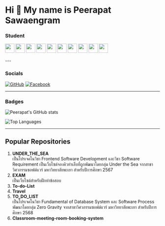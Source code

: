 # Hi 👋 My name is Peerapat Sawaengram

### Student

<p>
  <img src="https://cdn.jsdelivr.net/gh/devicons/devicon/icons/java/java-original.svg" width="30"/>
  <img src="https://cdn.jsdelivr.net/gh/devicons/devicon/icons/python/python-original.svg" width="30"/>
  <img src="https://cdn.jsdelivr.net/gh/devicons/devicon/icons/javascript/javascript-original.svg" width="30"/>
  <img src="https://cdn.jsdelivr.net/gh/devicons/devicon/icons/nodejs/nodejs-original.svg" width="30"/>
  <img src="https://cdn.jsdelivr.net/gh/devicons/devicon/icons/html5/html5-original.svg" width="30"/>
  <img src="https://cdn.jsdelivr.net/gh/devicons/devicon/icons/css3/css3-original.svg" width="30"/>
  <img src="https://cdn.jsdelivr.net/gh/devicons/devicon/icons/figma/figma-original.svg" width="30"/>
  <img src="https://cdn.jsdelivr.net/gh/devicons/devicon/icons/react/react-original.svg" width="30"/>
  <img src="https://cdn.jsdelivr.net/gh/devicons/devicon/icons/vuejs/vuejs-original.svg" width="30"/>
  <img src="https://cdn.jsdelivr.net/gh/devicons/devicon/icons/tailwindcss/tailwindcss-original-wordmark.svg" width="30"/>

</p>
---

### Socials

[![GitHub](https://img.shields.io/badge/GitHub-181717?style=for-the-badge&logo=github&logoColor=white)](https://github.com/kirin58)
[![Facebook](https://img.shields.io/badge/Facebook-1877f2?style=for-the-badge&logo=facebook&logoColor=white)](https://www.facebook.com/ptpx.ptr/)

---

### Badges


![Peerapat's GitHub stats](https://github-readme-stats.vercel.app/api?username=kirin58&theme=dark&show_icons=true)

![Top Languages](https://github-readme-stats.vercel.app/api/top-langs/?username=kirin58&theme=dark&layout=compact)

---

## Popular Repositories

1. **UNDER_THE_SEA**  
   เป็นโปรเจคในวิชา Frontend Software Development และวิชา Software Requirement เป็นเว็บไซต์จองคิวทำเล็บที่ถูกพัฒนาโดยกลุ่ม Under the Sea จากสาขาวิศวกรรมซอฟต์แวร์ มหาวิทยาลัยพะเยา สำหรับปีการศึกษา 2567
2. **EXAM**  
   เป็นเว็บไซต์สำหรับฝึกทำข้อสอบ
3. **To-do-List**
4. **Travel**
5. **TO_DO_LIST**  
   เป็นโปรเจคในวิชา Fundamental of Database System และ Software Process พัฒนาโดยกลุ่ม Zero Gravity จากสาขาวิศวกรรมซอฟต์แวร์ มหาวิทยาลัยพะเยา สำหรับปีการศึกษา 2568
6. **Classroom-meeting-room-booking-system**
